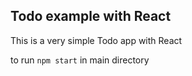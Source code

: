 ## Todo example with React

This is a very simple Todo app with React

to run `npm start` in main directory
